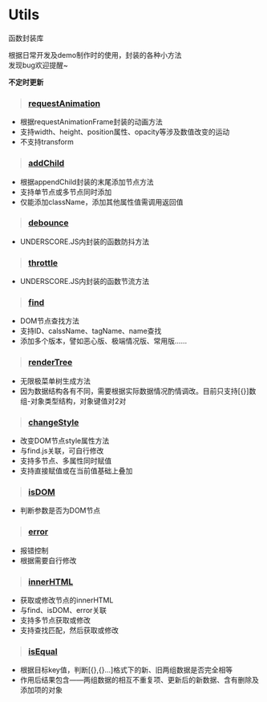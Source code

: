# Utils
函数封装库

根据日常开发及demo制作时的使用，封装的各种小方法
<br>
发现bug欢迎提醒~

**不定时更新**


> ### [requestAnimation](https://github.com/LyuHaiLoong/Utils/blob/master/requestAnimation.js)

- 根据requestAnimationFrame封装的动画方法
- 支持width、height、position属性、opacity等涉及数值改变的运动
- 不支持transform

> ### [addChild](https://github.com/LyuHaiLoong/Utils/blob/master/addChild.js)

- 根据appendChild封装的末尾添加节点方法
- 支持单节点或多节点同时添加
- 仅能添加className，添加其他属性值需调用返回值

> ### [debounce](https://github.com/LyuHaiLoong/Utils/blob/master/debounce.js)
- UNDERSCORE.JS内封装的函数防抖方法

> ### [throttle](https://github.com/LyuHaiLoong/Utils/blob/master/throttle.js)
- UNDERSCORE.JS内封装的函数节流方法

> ### [find](https://github.com/LyuHaiLoong/Utils/blob/master/find.js)
- DOM节点查找方法
- 支持ID、calssName、tagName、name查找
- 添加多个版本，譬如恶心版、极端情况版、常用版……

> ### [renderTree](https://github.com/LyuHaiLoong/Utils/blob/master/renderTree.js)
- 无限极菜单树生成方法
- 因为数据结构各有不同，需要根据实际数据情况酌情调改。目前只支持[{}]数组-对象类型结构，对象键值对2对

> ### [changeStyle](https://github.com/LyuHaiLoong/Utils/blob/master/changeStyle.js)
- 改变DOM节点style属性方法
- 与find.js关联，可自行修改
- 支持多节点、多属性同时赋值
- 支持直接赋值或在当前值基础上叠加

> ### [isDOM](https://github.com/LyuHaiLoong/Utils/blob/master/isDOM.js)
- 判断参数是否为DOM节点

> ### [error](https://github.com/LyuHaiLoong/Utils/blob/master/error.js)
- 报错控制
- 根据需要自行修改

> ### [innerHTML](https://github.com/LyuHaiLoong/Utils/blob/master/innerHTML.js)
- 获取或修改节点的innerHTML
- 与find、isDOM、error关联
- 支持多节点获取或修改
- 支持查找匹配，然后获取或修改

> ### [isEqual](https://github.com/LyuHaiLoong/Utils/blob/master/isEqual.js)
- 根据目标key值，判断[{},{}...]格式下的新、旧两组数据是否完全相等
- 作用后结果包含——两组数据的相互不重复项、更新后的新数据、含有删除及添加项的对象
